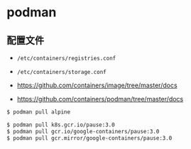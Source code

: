 # podman

## 配置文件

* `/etc/containers/registries.conf`
* `/etc/containers/storage.conf`

* https://github.com/containers/image/tree/master/docs
* https://github.com/containers/podman/tree/master/docs

```bash
$ podman pull alpine

$ podman pull k8s.gcr.io/pause:3.0
$ podman pull gcr.io/google-containers/pause:3.0
$ podman pull gcr.mirror/google-containers/pause:3.0
```
